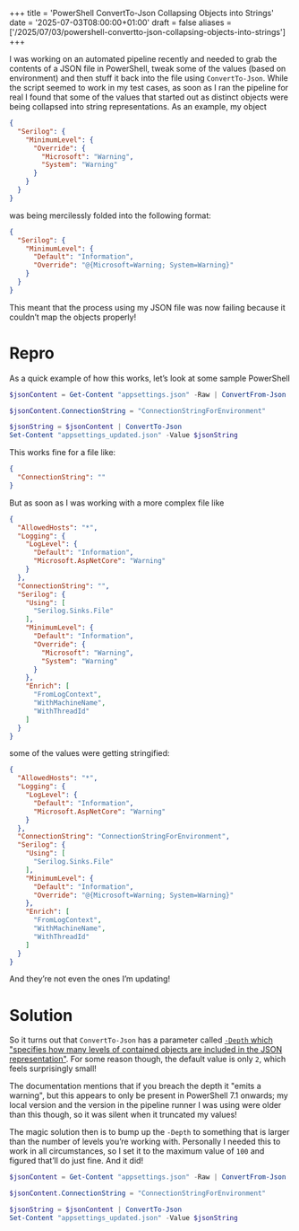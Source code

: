 +++
title = 'PowerShell ConvertTo-Json Collapsing Objects into Strings'
date = '2025-07-03T08:00:00+01:00'
draft = false
aliases = ['/2025/07/03/powershell-convertto-json-collapsing-objects-into-strings']
+++

I was working on an automated pipeline recently and needed to grab the contents of a JSON file in PowerShell, tweak some
of the values (based on environment) and then stuff it back into the file using `ConvertTo-Json`. While the script
seemed to work in my test cases, as soon as I ran the pipeline for real I found that some of the values that started out
as distinct objects were being collapsed into string representations. As an example, my object

````json
{
  "Serilog": {
    "MinimumLevel": {
      "Override": {
        "Microsoft": "Warning",
        "System": "Warning"
      }
    }
  }
}
````

was being mercilessly folded into the following format:

````json
{
  "Serilog": {
    "MinimumLevel": {
      "Default": "Information",
      "Override": "@{Microsoft=Warning; System=Warning}"
    }
  }
}
````

This meant that the process using my JSON file was now failing because it couldn’t map the objects properly!

# Repro
As a quick example of how this works, let’s look at some sample PowerShell

````powershell
$jsonContent = Get-Content "appsettings.json" -Raw | ConvertFrom-Json

$jsonContent.ConnectionString = "ConnectionStringForEnvironment"

$jsonString = $jsonContent | ConvertTo-Json
Set-Content "appsettings_updated.json" -Value $jsonString
````

This works fine for a file like:

````json
{
  "ConnectionString": ""
}
````

But as soon as I was working with a more complex file like

````json
{
  "AllowedHosts": "*",
  "Logging": {
    "LogLevel": {
      "Default": "Information",
      "Microsoft.AspNetCore": "Warning"
    }
  },
  "ConnectionString": "",
  "Serilog": {
    "Using": [
      "Serilog.Sinks.File"
    ],
    "MinimumLevel": {
      "Default": "Information",
      "Override": {
        "Microsoft": "Warning",
        "System": "Warning"
      }
    },
    "Enrich": [
      "FromLogContext",
      "WithMachineName",
      "WithThreadId"
    ]
  }
}
````

some of the values were getting stringified:

````json
{
  "AllowedHosts": "*",
  "Logging": {
    "LogLevel": {
      "Default": "Information",
      "Microsoft.AspNetCore": "Warning"
    }
  },
  "ConnectionString": "ConnectionStringForEnvironment",
  "Serilog": {
    "Using": [
      "Serilog.Sinks.File"
    ],
    "MinimumLevel": {
      "Default": "Information",
      "Override": "@{Microsoft=Warning; System=Warning}"
    },
    "Enrich": [
      "FromLogContext",
      "WithMachineName",
      "WithThreadId"
    ]
  }
}
````

And they’re not even the ones I’m updating!

# Solution
So it turns out that `ConvertTo-Json` has a parameter called [
`-Depth` which "specifies how many levels of contained objects are included in the JSON representation"](https://learn.microsoft.com/en-us/powershell/module/microsoft.powershell.utility/convertto-json?view=powershell-7.5#-depth).
For some reason though, the default value is only `2`, which feels surprisingly small!

The documentation mentions that if you breach the depth it "emits a warning", but this appears to only be present in
PowerShell 7.1 onwards; my local version and the version in the pipeline runner I was using were older than this though,
so it was silent when it truncated my values!

The magic solution then is to bump up the `-Depth` to something that is larger than the number of levels you’re working
with. Personally I needed this to work in all circumstances, so I set it to the maximum value of `100` and figured
that’ll do just fine. And it did!

````powershell
$jsonContent = Get-Content "appsettings.json" -Raw | ConvertFrom-Json

$jsonContent.ConnectionString = "ConnectionStringForEnvironment"

$jsonString = $jsonContent | ConvertTo-Json
Set-Content "appsettings_updated.json" -Value $jsonString
````
